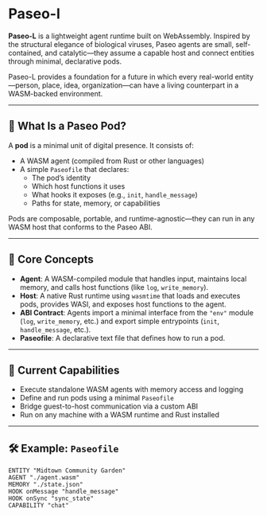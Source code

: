 # Paseo-l

**Paseo-L** is a lightweight agent runtime built on WebAssembly. Inspired by the structural elegance of biological viruses, Paseo agents are small, self-contained, and catalytic—they assume a capable host and connect entities through minimal, declarative pods.

Paseo-L provides a foundation for a future in which every real-world entity—person, place, idea, organization—can have a living counterpart in a WASM-backed environment.

---

## 🧬 What Is a Paseo Pod?

A **pod** is a minimal unit of digital presence. It consists of:

- A WASM agent (compiled from Rust or other languages)
- A simple `Paseofile` that declares:
  - The pod’s identity
  - Which host functions it uses
  - What hooks it exposes (e.g., `init`, `handle_message`)
  - Paths for state, memory, or capabilities

Pods are composable, portable, and runtime-agnostic—they can run in any WASM host that conforms to the Paseo ABI.

---

## 🧠 Core Concepts

- **Agent**: A WASM-compiled module that handles input, maintains local memory, and calls host functions (like `log`, `write_memory`).
- **Host**: A native Rust runtime using `wasmtime` that loads and executes pods, provides WASI, and exposes host functions to the agent.
- **ABI Contract**: Agents import a minimal interface from the `"env"` module (`log`, `write_memory`, etc.) and export simple entrypoints (`init`, `handle_message`, etc.).
- **Paseofile**: A declarative text file that defines how to run a pod.

---

## 🚀 Current Capabilities

- Execute standalone WASM agents with memory access and logging
- Define and run pods using a minimal `Paseofile`
- Bridge guest-to-host communication via a custom ABI
- Run on any machine with a WASM runtime and Rust installed

---

## 🛠 Example: `Paseofile`

```paseo
ENTITY "Midtown Community Garden"
AGENT "./agent.wasm"
MEMORY "./state.json"
HOOK onMessage "handle_message"
HOOK onSync "sync_state"
CAPABILITY "chat"

